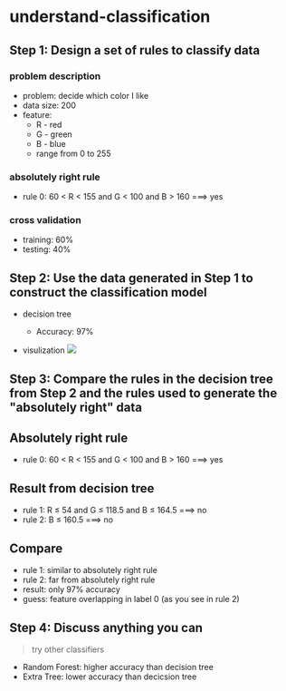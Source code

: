 # understand-classification

## Step 1: Design a set of rules to classify data

### problem description
* problem: decide which color I like
* data size: 200
* feature:
    * R - red
    * G - green
    * B - blue
    * range from 0 to 255

### absolutely right rule
* rule 0: 60 < R < 155 and G < 100 and B > 160 ===> yes

### cross validation

* training: 60%
* testing: 40%

## Step 2: Use the data generated in Step 1 to construct the classification model

* decision tree
    * Accuracy: 97%

* visulization
![](https://i.imgur.com/1vei3ft.png)

## Step 3: Compare the rules in the decision tree from Step 2 and the rules used to generate the "absolutely right" data

## Absolutely right rule
* rule 0: 60 < R < 155 and G < 100 and B > 160 ===> yes


## Result from decision tree
* rule 1: R ≤ 54 and G ≤ 118.5 and B ≤ 164.5 ===> no
* rule 2: B ≤ 160.5 ===> no

## Compare
* rule 1: similar to absolutely right rule
* rule 2: far from absolutely right rule
* result: only 97% accuracy
* guess: feature overlapping in label 0 (as you see in rule 2)

## Step 4: Discuss anything you can
> try other classifiers
>

* Random Forest: higher accuracy than decision tree
* Extra Tree: lower accuracy than decicsion tree